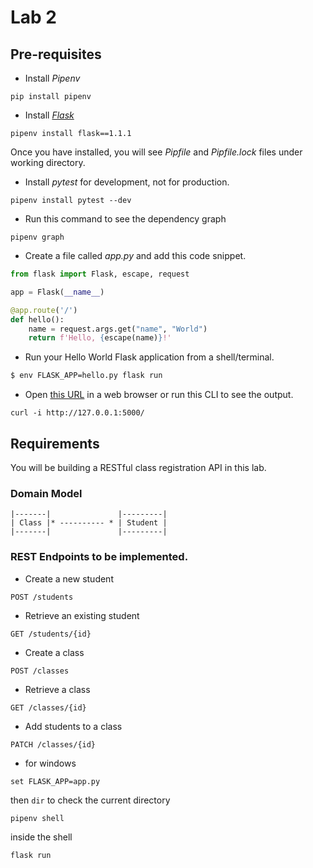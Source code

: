 # Lab 2

## Pre-requisites

* Install _Pipenv_

```
pip install pipenv
```

* Install _[Flask](https://palletsprojects.com/p/flask/)_

```
pipenv install flask==1.1.1
```

Once you have installed, you will see _Pipfile_ and _Pipfile.lock_ files under working directory.

* Install _pytest_ for development, not for production.

```
pipenv install pytest --dev
```

* Run this command to see the dependency graph

```
pipenv graph
```

* Create a file called _app.py_ and add this code snippet.

```python
from flask import Flask, escape, request

app = Flask(__name__)

@app.route('/')
def hello():
    name = request.args.get("name", "World")
    return f'Hello, {escape(name)}!'
```

* Run your Hello World Flask application from a shell/terminal.

```sh
$ env FLASK_APP=hello.py flask run
```

* Open [this URL](http://127.0.0.1:5000/) in a web browser or run this CLI to see the output.

```
curl -i http://127.0.0.1:5000/
```

## Requirements

You will be building a RESTful class registration API in this lab.

### Domain Model

```
|-------|               |---------|
| Class |* ---------- * | Student |
|-------|               |---------|
```

### REST Endpoints to be implemented.

* Create a new student

```
POST /students
```

* Retrieve an existing student

```
GET /students/{id}
```

* Create a class

```
POST /classes
```

* Retrieve a class

```
GET /classes/{id}
```

* Add students to a class

```
PATCH /classes/{id}
```


* for windows 

```
set FLASK_APP=app.py
```

then ```dir``` to check the current directory

```
pipenv shell
```

inside the shell

```
flask run
```

